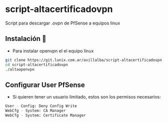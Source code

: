# **script-altacertificadovpn**

Script para descargar .ovpn de PfSense a equipos linux

## **Instalación** 🔧

* Para instalar openvpn el el equipo linux

```bash
git clone https://git.lunix.com.ar/avillalba/script-altacertificadovpn.git
cd script-altacertificadovpn
./altaopenvpn
```

## **Configurar User PfSense**

* Si quieren tener un usuario limitado, estos son los permisos necesarios:

```bash
User - Config: Deny Config Write
WebCfg - System: CA Manager
WebCfg - System: Certificate Manager
```
